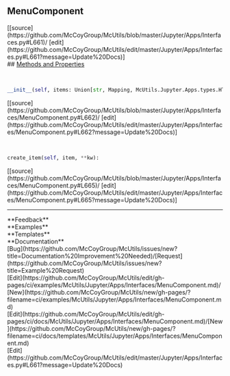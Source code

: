 ## <a id="McUtils.Jupyter.Apps.Interfaces.MenuComponent">MenuComponent</a> 

<div class="docs-source-link" markdown="1">
[[source](https://github.com/McCoyGroup/McUtils/blob/master/Jupyter/Apps/Interfaces.py#L661)/
[edit](https://github.com/McCoyGroup/McUtils/edit/master/Jupyter/Apps/Interfaces.py#L661?message=Update%20Docs)]
</div>









<div class="collapsible-section">
 <div class="collapsible-section collapsible-section-header" markdown="1">
## <a class="collapse-link" data-toggle="collapse" href="#methods" markdown="1"> Methods and Properties</a> <a class="float-right" data-toggle="collapse" href="#methods"><i class="fa fa-chevron-down"></i></a>
 </div>
 <div class="collapsible-section collapsible-section-body collapse show" id="methods" markdown="1">
 
<a id="McUtils.Jupyter.Apps.Interfaces.MenuComponent.__init__" class="docs-object-method">&nbsp;</a> 
```python
__init__(self, items: Union[str, Mapping, McUtils.Jupyter.Apps.types.HTMLableType, McUtils.Jupyter.Apps.types.WidgetableType, Tuple[Union[str, Mapping, McUtils.Jupyter.Apps.types.HTMLableType, McUtils.Jupyter.Apps.types.WidgetableType], Mapping], NoneType, Iterable[Union[str, Mapping, McUtils.Jupyter.Apps.types.HTMLableType, McUtils.Jupyter.Apps.types.WidgetableType, Tuple[Union[str, Mapping, McUtils.Jupyter.Apps.types.HTMLableType, McUtils.Jupyter.Apps.types.WidgetableType], Mapping]]]], **attrs): 
```
<div class="docs-source-link" markdown="1">
[[source](https://github.com/McCoyGroup/McUtils/blob/master/Jupyter/Apps/Interfaces/MenuComponent.py#L662)/
[edit](https://github.com/McCoyGroup/McUtils/edit/master/Jupyter/Apps/Interfaces/MenuComponent.py#L662?message=Update%20Docs)]
</div>


<a id="McUtils.Jupyter.Apps.Interfaces.MenuComponent.create_item" class="docs-object-method">&nbsp;</a> 
```python
create_item(self, item, **kw): 
```
<div class="docs-source-link" markdown="1">
[[source](https://github.com/McCoyGroup/McUtils/blob/master/Jupyter/Apps/Interfaces/MenuComponent.py#L665)/
[edit](https://github.com/McCoyGroup/McUtils/edit/master/Jupyter/Apps/Interfaces/MenuComponent.py#L665?message=Update%20Docs)]
</div>
 </div>
</div>












---


<div markdown="1" class="text-secondary">
<div class="container">
  <div class="row">
   <div class="col" markdown="1">
**Feedback**   
</div>
   <div class="col" markdown="1">
**Examples**   
</div>
   <div class="col" markdown="1">
**Templates**   
</div>
   <div class="col" markdown="1">
**Documentation**   
</div>
   <div class="col" markdown="1">
   
</div>
   <div class="col" markdown="1">
   
</div>
   <div class="col" markdown="1">
   
</div>
</div>
  <div class="row">
   <div class="col" markdown="1">
[Bug](https://github.com/McCoyGroup/McUtils/issues/new?title=Documentation%20Improvement%20Needed)/[Request](https://github.com/McCoyGroup/McUtils/issues/new?title=Example%20Request)   
</div>
   <div class="col" markdown="1">
[Edit](https://github.com/McCoyGroup/McUtils/edit/gh-pages/ci/examples/McUtils/Jupyter/Apps/Interfaces/MenuComponent.md)/[New](https://github.com/McCoyGroup/McUtils/new/gh-pages/?filename=ci/examples/McUtils/Jupyter/Apps/Interfaces/MenuComponent.md)   
</div>
   <div class="col" markdown="1">
[Edit](https://github.com/McCoyGroup/McUtils/edit/gh-pages/ci/docs/McUtils/Jupyter/Apps/Interfaces/MenuComponent.md)/[New](https://github.com/McCoyGroup/McUtils/new/gh-pages/?filename=ci/docs/templates/McUtils/Jupyter/Apps/Interfaces/MenuComponent.md)   
</div>
   <div class="col" markdown="1">
[Edit](https://github.com/McCoyGroup/McUtils/edit/master/Jupyter/Apps/Interfaces.py#L661?message=Update%20Docs)   
</div>
   <div class="col" markdown="1">
   
</div>
   <div class="col" markdown="1">
   
</div>
   <div class="col" markdown="1">
   
</div>
</div>
</div>
</div>
